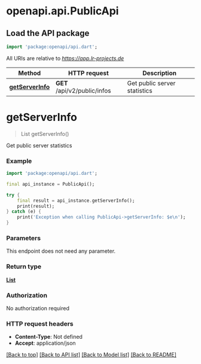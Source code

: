 # openapi.api.PublicApi

## Load the API package
```dart
import 'package:openapi/api.dart';
```

All URIs are relative to *https://app.lr-projects.de*

Method | HTTP request | Description
------------- | ------------- | -------------
[**getServerInfo**](PublicApi.md#getserverinfo) | **GET** /api/v2/public/infos | Get public server statistics


# **getServerInfo**
> List<InfoDto> getServerInfo()

Get public server statistics

### Example
```dart
import 'package:openapi/api.dart';

final api_instance = PublicApi();

try {
    final result = api_instance.getServerInfo();
    print(result);
} catch (e) {
    print('Exception when calling PublicApi->getServerInfo: $e\n');
}
```

### Parameters
This endpoint does not need any parameter.

### Return type

[**List<InfoDto>**](InfoDto.md)

### Authorization

No authorization required

### HTTP request headers

 - **Content-Type**: Not defined
 - **Accept**: application/json

[[Back to top]](#) [[Back to API list]](../README.md#documentation-for-api-endpoints) [[Back to Model list]](../README.md#documentation-for-models) [[Back to README]](../README.md)

